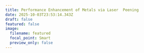 ```yaml
---
title: Performance Enhancement of Metals via Laser  Peening
date: 2025-10-03T23:53:14.343Z
draft: false
featured: false
image:
  filename: featured
  focal_point: Smart
  preview_only: false
---
```

